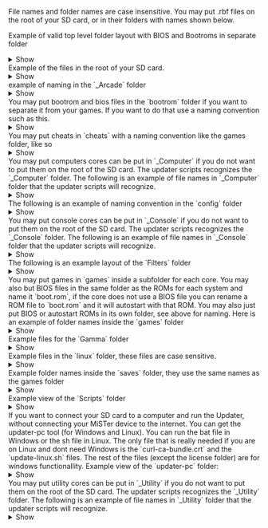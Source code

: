 File names and folder names are case insensitive.
You may put .rbf files on the root of your SD card, or in their folders with names shown below.

Example of valid top level folder layout with BIOS and Bootroms in separate folder
<details><summary>Show</summary>
<p>

```
/media/fat
├── _Arcade
├── bootrom
├── cheats
├── _Computer
├── config
├── _Console
├── Filters
├── games
├── Gamma
├── linux
├── saves
├── Scripts
├── updater-pc
└── _Utility
```

</p>
</details>
Example of the files in the root of your SD card.
<details><summary>Show</summary>
<p>

```
/media/flash
├── menu.jpg
├── menu.rbf
├── MiSTer
└──MiSTer.ini
```

</p>
</details>
example of naming in the `_Arcade` folder
<details><summary>Show</summary>
<p>

```
_Arcade
├── 1942_20190226.rbf
├── 1943_20190509.rbf
├── Alibaba_20180313.rbf
├── Amidar_20180313.rbf
└── Arkanoid_20190227.rbf
```

</p>
</details>
You may put bootrom and bios files in the `bootrom` folder if you want to separate it from your games. If you want to do that use a naming convention such as this.
<details><summary>Show</summary>
<p>

```
bootrom
├── a.1942.rom
├── a.1943.rom
├── a.alibbt.rom
├── a.amidar.rom
├── a.arkanoid.rom
├── C64.rom
├── ColecoVision.rom
├── Genesis.rom
├── jtbiocom.rom
├── jtbtiger.rom
├── jtcom.rom
├── jtf1drm.rom
├── jtgng.rom
├── jtgun.rom
├── jttora.rom
├── jtvulgus.rom
├── MacPlus.rom
├── MegaCD.rom
├── Odyssey2.rom
├── QL.rom
├── SNES.rom
├── Spectrum.rom
├── TGFX16.rom
├── TI-99_4A.rom
├── TSConf.rom
├── Vectrex.rom
└── X68000.rom
```

</p>
</details>
You may put cheats in `cheats` with a naming convention like the games folder, like so
<details><summary>Show</summary>
<p>

```
cheats
├── GameBoy
├── Genesis
├── NES
├── SMS
├── SNES
└── TGFX16
```

</p>
</details>
You may put computers cores can be put in `_Computer` if you do not want to put them on the root of the SD card. The updater scripts recognizes the `_Computer` folder. The following is an example of file names in `_Computer` folder that the updater scripts will recognize.
<details><summary>Show</summary>
<p>

```
_Computer
├── Altair8800_20181113.rbf
├── Amstrad_20190923.rbf
├── ao486_20190927.rbf
├── Apogee_20190927.rbf
├── Apple-I_20190812.rbf
├── Apple-II_20191005.rbf
├── Aquarius_20190927.rbf
├── Archie_20191204.rbf
├── Atari800_20190927.rbf
├── BBCMicro_20190927.rbf
├── BK0011M_20190926.rbf
├── C16_20190924.rbf
├── C64_20190927.rbf
├── ht1080z_20190805.rbf
├── Jupiter_20190927.rbf
├── MacPlus_20190928.rbf
├── minimig_20170626.rbf
├── Minimig_20191204.rbf
├── MSX_20190928.rbf
├── MultiComp_20180629.rbf
├── ORAO_20181230.rbf
├── PDP1_20190101.rbf
├── PET2001_20191117.rbf
├── QL_20190928.rbf
├── SAMCoupe_20190928.rbf
├── SharpMZ_20180926.rbf
├── Specialist_20190926.rbf
├── Ti994a_20191020.rbf
├── TSConf_20190928.rbf
├── Vector-06C_20190926.rbf
├── VIC20_20190927.rbf
├── X68000_20171103.rbf
├── ZX81_20190928.rbf
└── ZX-Spectrum_20191116.rbf
```

</p>
</details>
The following is an example of naming convention in the `config` folder
<details><summary>Show</summary>
<p>

```
config
├── Altair8800_20181113.rbf
├── Amstrad_20190923.rbf
├── ao486_20190927.rbf
├── Apogee_20190927.rbf
├── Apple-I_20190812.rbf
├── Apple-II_20191005.rbf
├── Aquarius_20190927.rbf
├── Archie_20191204.rbf
├── Atari800_20190927.rbf
├── BBCMicro_20190927.rbf
├── BK0011M_20190926.rbf
├── C16_20190924.rbf
├── C64_20190927.rbf
├── ht1080z_20190805.rbf
├── Jupiter_20190927.rbf
├── MacPlus_20190928.rbf
├── minimig_20170626.rbf
├── Minimig_20191204.rbf
├── MSX_20190928.rbf
├── MultiComp_20180629.rbf
├── ORAO_20181230.rbf
├── PDP1_20190101.rbf
├── PET2001_20191117.rbf
├── QL_20190928.rbf
├── SAMCoupe_20190928.rbf
├── SharpMZ_20180926.rbf
├── Specialist_20190926.rbf
├── Ti994a_20191020.rbf
├── TSConf_20190928.rbf
├── Vector-06C_20190926.rbf
├── VIC20_20190927.rbf
├── X68000_20171103.rbf
├── ZX81_20190928.rbf
└── ZX-Spectrum_20191116.rbf
```

</p>
</details>
You may put console cores can be put in `_Console` if you do not want to put them on the root of the SD card. The updater scripts recognizes the `_Console` folder. The following is an example of file names in `_Console` folder that the updater scripts will recognize.
<details><summary>Show</summary>
<p>

```
_Console
├── Astrocade_20190927.rbf
├── Atari2600_20190927.rbf
├── Atari5200_20190927.rbf
├── ColecoVision_20190927.rbf
├── Gameboy_20190929.rbf
├── GBA_20191204.rbf
├── Genesis_20191117.rbf
├── MegaCD_20191205.rbf
├── NeoGeo_20191205.rbf
├── NES_20191117.rbf
├── Odyssey2_20181221.rbf
├── Pong_20191006.rbf
├── SMS_20190928.rbf
├── SNES_20191117.rbf
├── TurboGrafx16_20190928.rbf
└── Vectrex_20190928.rbf
```

</p>
</details>
The following is an example layout of the `Filters` folder
<details><summary>Show</summary>
<p>

```
_Filters
├── Interpolation (Sharp).txt
├── LCD Color (Gameboy Color).txt
├── LCD Effects
├── LCD Monochrome (Gameboy).txt
├── Misc
├── No Interpolation.txt
├── Normal Upscaling
├── Scanlines (Bright)
├── Scanlines (Bright Sharp).txt
├── Scanlines (Bright Soft).txt
├── Scanlines (Sharp).txt
├── Scanlines (Soft).txt
├── Scanlines (Vertical)
├── SNES Interpolation (Sharp).txt
├── SNES Specific
├── Vertical Scanlines (Sharp).txt
└── Vertical Scanlines (Soft).txt
```

</p>
</details>
You may put games in `games` inside a subfolder for each core. You may also but BIOS files in the same folder as the ROMs for each system and name it `boot.rom`, if the core does not use a BIOS file you can rename a ROM file to `boot.rom` and it will autostart with that ROM. You may also just put BIOS or autostart ROMs in its own folder, see above for naming. Here is an example of folder names inside the `games` folder
<details><summary>Show</summary>
<p>

```
games
├── Altair8800
├── Amiga
├── Amstrad
├── ao486
├── APOGEE
├── Apple-I
├── Apple-II
├── AQUARIUS
├── ARCHIE
├── Astrocade
├── ATARI2600
├── ATARI5200
├── ATARI800
├── BBCMicro
├── BK0011M
├── C16
├── C64
├── Coleco
├── Doom
├── GAMEBOY
├── GBA
├── Genesis
├── HT1080Z
├── Jupiter
├── MACPLUS
├── MegaCD
├── MSX
├── MultiComp
├── NeoGeo
├── NES
├── ODYSSEY2
├── ORAO
├── PDP1
├── PET2001
├── QL
├── SAMCOUPE
├── SHARP MZ SERIES
├── SMS
├── SNES
├── Spectrum
├── SPMX
├── TGFX16
├── TI-99_4A
├── TSConf
├── VECTOR06
├── VECTREX
├── VIC20
├── X68000
└── ZX81
```

</p>
</details>
Example files for the `Gamma` folder
<details><summary>Show</summary>
<p>

```
Gamma
├── Poly 2.3.txt
├── Poly 2.4.txt
├── Poly 2.5.txt
├── Poly 2.6.txt
├── Poly 2.7.txt
├── Poly 2.8.txt
├── Poly 2.9.txt
├── Poly 3.0.txt
├── Poly_Gamma
└── Pure_Gamma
```

</p>
</details>
Example files in the `linux` folder, these files are case sensitive. 
<details><summary>Show</summary>
<p>

```
linux
├── bluetooth
├── linux.img
├── MidiLink.INI
├── mt32-rom-data
├── ppp_options
├── _samba.sh
├── soundfonts
├── uboot.img
├── unrar-nonfree
├── updateboot
├── _wpa_supplicant.conf
├── wpa_supplicant.conf
└── zImage_dtb
```

</p>
</details>
Example folder names inside the `saves` folder, they use the same names as the games folder
<details><summary>Show</summary>
<p>

```
saves
├── GBA
├── Genesis
├── NES
├── SMS
└── SNES
```

</p>
</details>
Example view of the `Scripts` folder
<details><summary>Show</summary>
<p>

```
Scripts
├── bluetooth_pair.sh
├── build_mame_roms.sh
├── change_ini_properties.sh.inc
├── change_ini_property.sh.inc
├── cifs_mount.sh
├── cifs_umount.sh
├── core_manager.sh
├── firewall_off.sh
├── firewall_on.sh
├── ftp_off.sh
├── ftp_on.sh
├── gdrive_config_download.sh
├── gdrive_config_upload.sh
├── gdrive_saves_download.sh
├── gdrive_saves_upload.sh
├── gdrive.sh.inc
├── ini_settings.sh
├── mac_address_change.sh
├── rclone_config_download.sh
├── rclone_config_upload.sh
├── rclone_saves_download.sh
├── rclone_saves_upload.sh
├── rclone.sh.inc
├── reboot.sh
├── rtc.sh
├── samba_off.sh
├── samba_on.sh
├── security_fixes.sh
├── soundfont_install.sh
├── ssh_off.sh
├── ssh_on.sh
├── timezone.sh
├── update.ini
├── update.sh
├── video_mode_ntsc_pal_off.sh
├── video_mode_ntsc_pal_on.sh
├── video_settings_compatibility.sh
├── video_settings_optimal.sh
└── wifi.sh
```

</p>
</details>
If you want to connect your SD card to a computer and run the Updater, without connecting your MiSTer device to the internet. You can get the updater-pc tool (for Windows and Linux). You can run the bat file in Windows or the sh file in Linux. The only file that is really needed if you are on Linux and dont need Windows is the `curl-ca-bundle.crt` and the `update-linux.sh` files. The rest of the files (except the license folder) are for windows functionallity. Example view of the `updater-pc` folder:
<details><summary>Show</summary>
<p>

```
updater-pc
├── awk
├── bash.exe
├── cat.exe
├── curl-ca-bundle.crt
├── curl.exe
├── cygattr-1.dll
├── cygbz2-1.dll
├── cyggcc_s-1.dll
├── cyggmp-10.dll
├── cygiconv-2.dll
├── cygintl-8.dll
├── cygmpfr-6.dll
├── cygncursesw-10.dll
├── cygpcre-1.dll
├── cygreadline7.dll
├── cygwin1.dll
├── date.exe
├── gawk.exe
├── grep.exe
├── head.exe
├── libcurl.dll
├── licenses
├── md5sum.exe
├── mkdir.exe
├── mktemp.exe
├── mv.exe
├── ps.exe
├── rm.exe
├── sed.exe
├── sync.exe
├── touch.exe
├── tr.exe
├── unzip.exe
├── update-linux.sh
└── update-win.bat
```

</p>
</details>
You may put utility cores can be put in `_Utility` if you do not want to put them on the root of the SD card. The updater scripts recognizes the `_Utility` folder. The following is an example of file names in `_Utility` folder that the updater scripts will recognize.
<details><summary>Show</summary>
<p>

```
_Utility
└── memtest_20190920.rbf
```

</p>
</details>